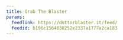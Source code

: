 ```yaml
---
title: Grab The Blaster
params:
  feedlink: https://dottorblaster.it/feed/
  feedid: b196c1564830252e2337a1777a2ca183
---
```

